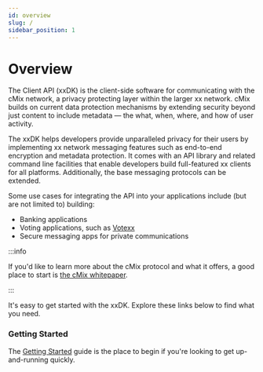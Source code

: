 ```yaml
---
id: overview
slug: /
sidebar_position: 1
---
```

# Overview

The Client API (xxDK) is the client-side software for communicating with the cMix network, a privacy protecting layer within the larger xx network. cMix builds on current data protection mechanisms by extending security beyond just content to include metadata — the what, when, where, and how of user activity.

The xxDK helps developers provide unparalleled privacy for their users by implementing xx network messaging features such as end-to-end encryption and metadata protection. It comes with an API library and related command line facilities that enable developers build full-featured xx clients for all platforms. Additionally, the base messaging protocols can be extended.

Some use cases for integrating the API into your applications include (but are not limited to) building:

- Banking applications
- Voting applications, such as [Votexx](https://votexx.org/)
- Secure messaging apps for private communications

:::info

If you'd like to learn more about the cMix protocol and what it offers, a good place to start is [the cMix whitepaper](https://xx.network/xxcMixwhitepaper.pdf).

:::

It's easy to get started with the xxDK. Explore these links below to find what you need.

### Getting Started

The [Getting Started](./getting-started) guide is the place to begin if you're looking to get up-and-running quickly.

<!-- ### The API Reference

The API Reference provides extensive detail on the different types and functions exposed by the Client API.

### Technical Glossary

Use the technical glossary to find meanings to unfamiliar terms and concepts specific to the cMix system.

### FAQs

Refer to the FAQ for answers to some of our users' most common questions. -->
